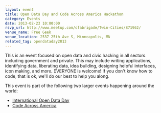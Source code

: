 ```yaml
---
layout: event 
title: Open Data Day and Code Across America Hackathon 
category: Events
date: 2013-02-23 10:00:00
rsvp_url: http://www.meetup.com/cfabrigade/Twin-Cities/871962/
venue_name: Free Geek
venue_location: 2537 25th Ave S, Minneapolis, MN
related_tag: opendataday2013
---
```


This is an event focused on open data and civic hacking in all sectors
including government and private. This may include writing applications,
identifying data, liberating data, idea building, designing helpful interfaces,
icon making, and more. EVERYONE is welcome! If you don't know how to code, 
that is ok, we'll do our best to help you along.

This event is part of the following two larger events happening around the world:

* [International Open Data Day](http://opendataday.org/)
* [Code Across America](http://brigade.codeforamerica.org/pages/codeacross)
